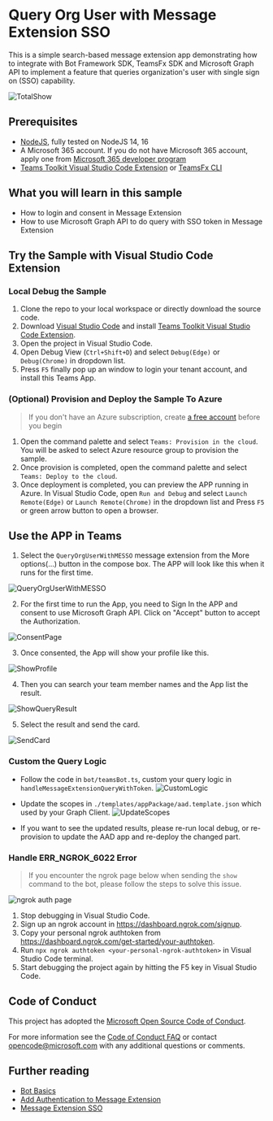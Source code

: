 # Query Org User with Message Extension SSO
This is a simple search-based message extension app demonstrating how to integrate with Bot Framework SDK, TeamsFx SDK and Microsoft Graph API to implement a feature that queries organization's user with single sign on (SSO) capability.

![TotalShow](./images/total.gif)
## Prerequisites

- [NodeJS](https://nodejs.org/en/), fully tested on NodeJS 14, 16
- A Microsoft 365 account. If you do not have Microsoft 365 account, apply one from [Microsoft 365 developer program](https://developer.microsoft.com/en-us/microsoft-365/dev-program)
- [Teams Toolkit Visual Studio Code Extension](https://aka.ms/teams-toolkit) or [TeamsFx CLI](https://aka.ms/teamsfx-cli)

## What you will learn in this sample
- How to login and consent in Message Extension
- How to use Microsoft Graph API to do query with SSO token in Message Extension

## Try the Sample with Visual Studio Code Extension
### Local Debug the Sample
1. Clone the repo to your local workspace or directly download the source code.
2. Download [Visual Studio Code](https://code.visualstudio.com/) and install [Teams Toolkit Visual Studio Code Extension](https://marketplace.visualstudio.com/items?itemName=TeamsDevApp.ms-teams-vscode-extension).
3. Open the project in Visual Studio Code.
4. Open Debug View (`Ctrl+Shift+D`) and select `Debug(Edge)` or `Debug(Chrome)` in dropdown list.
5. Press `F5` finally pop up an window to login your tenant account, and install this Teams App.

### (Optional) Provision and Deploy the Sample To Azure
> If you don't have an Azure subscription, create [a free account](https://azure.microsoft.com/en-us/free/) before you begin
1. Open the command palette and select `Teams: Provision in the cloud`. You will be asked to select Azure resource group to provision the sample.
2. Once provision is completed, open the command palette and select `Teams: Deploy to the cloud`.
3. Once deployment is completed, you can preview the APP running in Azure. In Visual Studio Code, open `Run and Debug` and select `Launch Remote(Edge)` or `Launch Remote(Chrome)` in the dropdown list and Press `F5` or green arrow button to open a browser.

## Use the APP in Teams
1. Select the `QueryOrgUserWithMESSO` message extension from the More options(...) button in the compose box. The APP will look like this when it runs for the first time.

![QueryOrgUserWithMESSO](./images/first-open.gif)

2. For the first time to run the App, you need to Sign In the APP and consent to use Microsoft Graph API. Click on "Accept" button to accept the Authorization.

![ConsentPage](./images/consent-page.png)

3. Once consented, the App will show your profile like this.

![ShowProfile](./images/show-profile.png)

4. Then you can search your team member names and the App list the result.

![ShowQueryResult](./images/show-query-result.png)

5. Select the result and send the card.

![SendCard](./images/send-card.gif)


### Custom the Query Logic
- Follow the code in `bot/teamsBot.ts`, custom your query logic in `handleMessageExtensionQueryWithToken`.
![CustomLogic](./images/custom-query.png)

- Update the scopes in `./templates/appPackage/aad.template.json` which used by your Graph Client.
![UpdateScopes](./images/graph-scope-update.png)

- If you want to see the updated results, please re-run local debug, or re-provision to update the AAD app and re-deploy the changed part.


### Handle ERR_NGROK_6022 Error
> If you encounter the ngrok page below when sending the `show` command to the bot, please follow the steps to solve this issue.

![ngrok auth page](./images/ngrok-authtoken-page.png)
1. Stop debugging in Visual Studio Code.
2. Sign up an ngrok account in https://dashboard.ngrok.com/signup.
3. Copy your personal ngrok authtoken from https://dashboard.ngrok.com/get-started/your-authtoken.
4. Run `npx ngrok authtoken <your-personal-ngrok-authtoken>` in Visual Studio Code terminal.
5. Start debugging the project again by hitting the F5 key in Visual Studio Code.

## Code of Conduct
This project has adopted the [Microsoft Open Source Code of Conduct](https://opensource.microsoft.com/codeofconduct/).

For more information see the [Code of Conduct FAQ](https://opensource.microsoft.com/codeofconduct/faq/) or
contact [opencode@microsoft.com](mailto:opencode@microsoft.com) with any additional questions or comments.

## Further reading
- [Bot Basics](https://docs.microsoft.com/azure/bot-service/bot-builder-basics?view=azure-bot-service-4.0)
- [Add Authentication to Message Extension](https://docs.microsoft.com/en-us/microsoftteams/platform/messaging-extensions/how-to/add-authentication)
- [Message Extension SSO](https://docs.microsoft.com/en-us/microsoftteams/platform/messaging-extensions/how-to/enable-sso-auth-me)